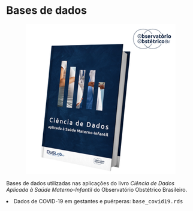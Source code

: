 # Bases de dados

<p align="center">

<img src="livro.png" width="400"/>

</p>

Bases de dados utilizadas nas aplicações do livro <em>Ciência de Dados Aplicada à Saúde Materno-Infantil</em> do Observatório Obstétrico Brasileiro.

<li>Dados de COVID-19 em gestantes e puérperas: <tt>base_covid19.rds</tt></li>
